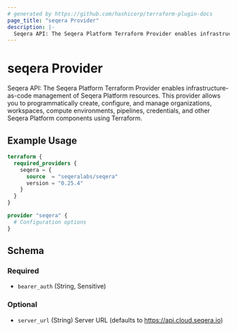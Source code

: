 ```yaml
---
# generated by https://github.com/hashicorp/terraform-plugin-docs
page_title: "seqera Provider"
description: |-
  Seqera API: The Seqera Platform Terraform Provider enables infrastructure-as-code management of Seqera Platform resources. This provider allows you to programmatically create, configure, and manage organizations, workspaces, compute environments, pipelines, credentials, and other Seqera Platform components using Terraform.
---
```


# seqera Provider

Seqera API: The Seqera Platform Terraform Provider enables infrastructure-as-code management of Seqera Platform resources. This provider allows you to programmatically create, configure, and manage organizations, workspaces, compute environments, pipelines, credentials, and other Seqera Platform components using Terraform.

## Example Usage

```terraform
terraform {
  required_providers {
    seqera = {
      source  = "seqeralabs/seqera"
      version = "0.25.4"
    }
  }
}

provider "seqera" {
  # Configuration options
}
```

<!-- schema generated by tfplugindocs -->
## Schema

### Required

- `bearer_auth` (String, Sensitive)

### Optional

- `server_url` (String) Server URL (defaults to https://api.cloud.seqera.io)
